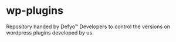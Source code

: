 # wp-plugins
Repository handed by Defyo™ Developers to control the versions on wordpress plugins developed by us.
